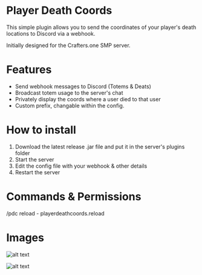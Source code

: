 # Player Death Coords
 This simple plugin allows you to send the coordinates of your player's death locations to Discord via a webhook.

Initially designed for the Crafters.one SMP server.

# Features
- Send webhook messages to Discord (Totems & Deats)
 - Broadcast totem usage to the server's chat
 - Privately display the coords where a user died to that user
 - Custom prefix, changable within the config.

# How to install
1. Download the latest release .jar file and put it in the server's plugins folder
2. Start the server
3. Edit the config file with your webhook & other details
4. Restart the server

# Commands & Permissions
/pdc reload - playerdeathcoords.reload

# Images

![alt text](https://i.imgur.com/3fs2HNh.png)

![alt text](https://i.imgur.com/gvaF42Z.png)
